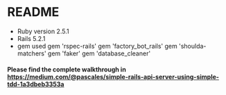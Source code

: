 # README


* Ruby version 2.5.1
* Rails 5.2.1
* gem used 
  gem 'rspec-rails'
  gem 'factory_bot_rails'
  gem 'shoulda-matchers'
  gem 'faker'
  gem 'database_cleaner'

#### Please find the complete walkthrough in https://medium.com/@pascales/simple-rails-api-server-using-simple-tdd-1a3dbeb3353a



